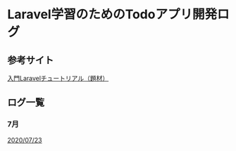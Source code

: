 # Laravel学習のためのTodoアプリ開発ログ

## 参考サイト
[入門Laravelチュートリアル（題材）](https://www.hypertextcandy.com/laravel-tutorial-introduction)

## ログ一覧
### 7月

[2020/07/23](https://github.com/RyutoMita-SO/Documents/blob/master/%E3%83%AD%E3%82%B0/todo_application_laravel/20200723%E3%83%AD%E3%82%B0.md)

